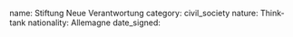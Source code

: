 name: Stiftung Neue Verantwortung
category: civil_society
nature:  Think-tank
nationality: Allemagne
date_signed:
    